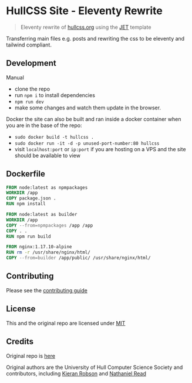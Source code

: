 # HullCSS Site - Eleventy Rewrite
> Eleventy rewrite of [hullcss.org](https://HullCSS.org) using the [JET](https://github.com/marcamos/jet) template  

Transferring main files e.g. posts and rewriting the css to be eleventy and tailwind compliant.  

## Development
Manual 
- clone the repo
- run `npm i` to install dependencies
- `npm run dev`
- make some changes and watch them update in the browser.

Docker
the site can also be built and ran inside a docker container
when you are in the base of the repo:  
- `sudo docker build -t hullcss .`  
- `sudo docker run -it -d -p unused-port-number:80 hullcss`  
- visit `localhost:port` or `ip:port` if you are hosting on a VPS and the site should be available to view

## Dockerfile

```dockerfile
FROM node:latest as npmpackages
WORKDIR /app
COPY package.json .
RUN npm install

FROM node:latest as builder
WORKDIR /app
COPY --from=npmpackages /app /app
COPY . .
RUN npm run build 

FROM nginx:1.17.10-alpine
RUN rm -r /usr/share/nginx/html/
COPY --from=builder /app/public/ /usr/share/nginx/html/
```

## Contributing

Please see the [contributing guide](https://github.com/hullcss/hullcss-site-jet/blob/main/CONTRIBUTING.md)

## License

This and the original repo are licensed under [MIT](/LICENSE.MD)

## Credits
Original repo is [here](https://github.com/hullcss/hullcss-site)  

Original authors are the University of Hull Computer Science Society and contributors, including [Kieran Robson](https://github.com/kieranrobson) and [Nathaniel Read](https://github.com/itisNathaniel)  
